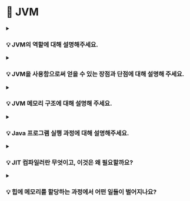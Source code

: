 # 📃 JVM


<details>
<summary><strong><h3> 💡 JVM의 역할에 대해 설명해주세요.</h3></strong></summary>
<div markdown="1">

1. 자바 소스 코드를 컴파일 하면, 자바 바이트 코드가 생성되는데,  
    <strong>JVM</strong>은 <strong>바이트 코드</strong>를 각 운영체제(자바 프로그램을 실행하는 환경)가 이해할 수 있는 <strong>기계어</strong>로 변환한다.  <br>
   => 이는, 운영체제마다 바이트 저장 방식이 다르기 때문이다.

2. <strong>JVM</strong>은 <strong>Garbage Collection</strong>을 통해 자동으로 메모리 관리를 수행한다.
<br><br>

</div>
</details>


<details>
<summary><strong><h3> 💡 JVM을 사용함으로써 얻을 수 있는 장점과 단점에 대해 설명해 주세요.</h3></strong></summary>
<div markdown="1">  

<br>
<strong> ✅ 장점</strong>  

- JVM 위에서 실행되는 JVM 언어(Java, Kotlin, Scala ...)는 운영체제로부터 독립적으로 프로그램을 실행할 수 있다.     
- Garbage Collector가 메모리 관리를 대신 해주기 때문에 자바 프로세스가 한정된 메모리를 효율적으로 사용할 수 있어서 개발자는 개발에만 집중할 수 있다.

<br>
<strong> ✅ 단점</strong>  
<br>  

- Java 프로그램은 JVM이라는 하나의 단계를 더 거치기 때문에, <strong>상대적으로 실행 속도가 느리다.</strong>

    =>  이러한 단점을 보완하기 위해 JIT 컴파일러를 사용해 성능을 향상 시켰지만, C언어의 실행 속도에는 미치지 못한다.  <br>

- Garbage Collector가 메모리 관리를 대신 해주기 때문에 개발자는 메모리가 언제 해제되는지 정확히 알 수 없어 제어하기 힘들다.  
- GC가 동작하는 동안에는 다른 동작을 멈추기 때문에 오버헤드 <strong><u>(Stop The World)</u></strong>가 발생한다.

<br>

</div>
</details>


<details>
<summary><strong><h3> 💡 JVM 메모리 구조에 대해 설명해 주세요.</h3></strong></summary>
<div markdown="1">  
<br>

- ### <strong> 📌 Method 영역 </strong>  
    **바이트 코드**를 처음 메모리 공간에 올릴 때 **초기화되는 대상**을 저장하기 위한 메모리 공간이다.  
    JVM이 동작하고 클래스가 로드될 때 할당되어서, **프로그램이 종료될 때까지** 유지된다.
  
    <br>
    <br>
    <u>모든 스레드가 공유하는 영역</u>으로, 다음과 같은 정보가 저장된다.

    ✅ **Field Info** : 멤버 변수의 이름, 데이터 타입, 접근 제어자 정보  
    ✅ **Method Info**: 메소드의 이름, 반환 타입, 매개 변수, 접근 제어자 정보  
    ✅ **Type Info**: Class인지 Interface인지 여부 저장, Type의 속성/이름, Super Class의 이름

    <code><strong> 즉, 정적 변수와 .class 파일의 정보를 저장한다. </strong></code>
    <br>
    <br>

    <details>
    <summary><strong> [Runtime Constant Pool]</strong></summary>

    - Method 영역 내에 존재하는 별도의 관리 영역  


    - 각 클래스 / 인터페이스마다 별도의 Constant Pool 테이블이 존재하는데, 클래스 / 인터페이스를 생성할 때 참조해야 할 정보들을 <u>상수</u>로 가지고 있는 영역이다.


    - JVM은 Constant Pool을 통해 해당 메소드나 변수의 실제 메모리 상 주소를 찾아 참조한다.  


    - 상수 자료형을 저장하여 참조하고 중복을 막는 역할을 수행한다.
    </details>
    

    <br>

- ### <strong> 📌 Stack 영역 </strong>  
    <u>기본 자료형으로 생성된 지역 변수</u>가 저장되는 영역이다.  
    스택 영역은 각 스레드마다 존재하며, <strong>스레드가 시작될 때 할당된다.</strong>

    <br>
    메소드 호출 시마다 각각의 스택 프레임이 생성되어 `지역 변수`, `매개 변수`, `반환 값` 을 임시로 저장했다가, 메소드의 수행이 끝나면 프레임이 삭제된다.

    

    <br>
    <br>
    

- ### <strong> 📌 Heap 영역 </strong>
  
  JVM이 관리하는 프로그램 상에서 데이터를 저장하기 위해 <strong>런타임 시 동적으로 할당</strong>하여 사용하는 영역으로, 모든 스레드에 공유된다.


  - **new 연산자**로 생성되는 객체가 저장된다.


  - 객체는 Heap 영역에 생성되고, 생성된 객체의 주소를 메소드 영역이나 스택 영역에서 참조한다.


  - Garbage Collection의 대상이 되는 영역이다.

    <br>

- ### <strong> 📌 PC 레지스터 </strong>  
  
     현재 수행중인 JVM 명령어 주소를 저장하는 공간으로, 스레드가 어떤 부분을 무슨 명령으로 실행해야할 지에 대한 기록을 가지고 있다.
     <strong>스레드가 시작될 때</strong> 생성된다.
     <br>
     <br>

</div>
</details>

<details>
<summary><strong><h3>💡 Java 프로그램 실행 과정에 대해 설명해주세요.</h3></strong></summary>
<div markdown="1">
<br>

    1️⃣ 소스 코드를 작성한다.
    2️⃣ 자바 프로그램을 실행하면 JVM은 OS로부터 메모리를 할당 받는다.
    3️⃣ 자바 컴파일러(javac)가 자바 소스 코드를 자바 바이트 코드로 컴파일한다.
    4️⃣ Class Loader는 동적 로딩을 통해 실행에 필요한 파일을 로딩 및 링크 하여 Runtime Data Area에 적재한다. (Loading → Linking→ Initialization)
    5️⃣ Execution Engine은 Class Loader를 통해 Runtime Data Area에 적재된 바이트 코드를 인터프리터와 JIT 컴파일러 두 가지 방식 중 선택하여 기계어로 변환한다.
    (📌 이때, 명령어의 실행은 JVM이 아닌, CPU에서 한다.)
    6️⃣ 5️번 과정에서 Execution Engine에 의해 Garbage Colletor의 작동과 Tread 동기화가 이루어진다.

</div>

<details>
<summary><strong>📌 CPU에서의 명령어 실행</strong></summary>
<div markdown="1">

    1️⃣ 운영체제는 CPU에게 JVM이 실행되는 프로세스의 실행 시간을 할당한다.  
        CPU는 해당 프로세스의 명령어를 실행하기 위해 준비된다.  
    2️⃣ JVM 내부의 Execution Engine은 JVM의 PC 레지스터를 참조하여 현재 실행 중인 명령어의 주소를 가져온다.
    3️⃣ Execution Engine은 해당 주소에서 JVM의 바이트 코드를 가져와 해석한다.
    4️⃣ 해석된 명령어에 따라 Execution Engine은 CPU에게 해당 명령어를 전달하여 실행하도록 요청한다.
        이때, 명령어는 CPU가 이해하고 실행할 수 있는 기계어로 변환되어 전달된다.
    5️⃣ CPU는 전달받은 기계어를 실행하며, 해당 명령어에 따라 연산을 수행하거나 레지스터 값을 업데이트하고, 메모리에 접근하는 등의 동작을 수행한다.
    6️⃣ 명령어 실행이 완료되면, CPU는 다음으로 진행할 명령어를 가져와 실행한다. 
        이때 JVM의 PC 레지스터의 값이 업데이트 되어 다음 명령어의 주소를 가리킨다.
</div>
</details>
</details>


<details>
<summary><strong><h3> 💡 JIT 컴파일러란 무엇이고, 이것은 왜 필요할까요?</h3></strong></summary>
<div markdown="1">

기존 Java는 인터프리터 방식으로 바이트 코드를 한 줄씩 기계어로 번역하여 실행했기 때문에 실행 속도가 느렸다. 

하드웨어가 발전하면서 <strong>실행 속도의 향상</strong>을 이루기 위해 JIT 컴파일러 방식을 도입했다.

### 📌 AOT 컴파일은 무엇일까요?
    AOT(Ahead-of-Time) 컴파일은 프로그램을 실행하기 전에 소스 코드를 기계어로 번환하는 컴파일 방식이다.

- JIT 컴파일 : <strong>런타임</strong>에 바이트 코드를 기계어를 변환한다.  (Java Hotspot VM의 기본 설정)  
- AOT 컴파일 : <strong>빌드 타임</strong>에 모든 바이트 코드를 기계어로 변환한다. (Graal VM의 기본 설정)

<br>

### 📌 C1 컴파일러와 C2 컴파일러는 무엇일까요?
![c1&c2](image-1.png)

<br>

- <h3>C1 컴파일러</h3>
    - 빠른 실행 속도를 위해 바이트 코드를 <strong>가능한 빠르게</strong> 최적화하고 컴파일한다.  <br>
    - 특정 메서드가 C1 컴파일러의 임계치 설정 이상으로 호출되면, 해당 메서드의 코드는 C1 컴파일러를 통해 제한된 수준으로 최적화된다.  <br>
    - Level 1 ~ 3의 코드는 C1 컴파일러에 의해 컴파일 된다. <br>
    - 컴파일된 기계어는 코드 캐시에 저장된다.

- <h3>C2 컴파일러</h3>
    -  C2 컴파일러는 C1 컴파일러보다 <strong>더 높은 수준의 최적화</strong>를 수행한다.    <br>
    - 메서드가 C2 컴파일러의 임계치 설정보다 많이 호출되면, 코드는 C2 컴파일러에 의해 최적화되고 컴파일된다. <br>
    - Level 4의 코드는 C1 컴파일러에 의해 컴파일 된다. <br>
    - 컴파일된 기계어는 코드 캐시에 저장된다.

<br>

### 📌 컴파일 과정에서 컴파일러가 최적화해주는 것들은 무엇이 있을까요?

    ✅ + 연산을 StringBuilder로 변환해주기
    ✅ 반복문 펼쳐주기
    ✅ 탈출 분석
    ✅ 인라이닝
<br>
</div>
</details>


<details>
<summary><strong><h3> 💡 힙에 메모리를 할당하는 과정에서 어떤 일들이 벌어지나요?</h3></strong></summary>
<div markdown="1">

    new 연산자를 통해 객체가 생성되면, Eden 영역에 메모리를 할당하고 할당된 공간에 객체가 저장된다.


새로 생성된 객체는 Eden 영역에 저장되며, 단명 객체는 다른 영역에 들어가지 못하고 eden 에서 수집된다.  
따라서 eden 영역은 가장 관리가 잘 되어야 하는 영역이다.


### 📌 TLAB이란 무엇일까요?

![Alt text](<image (1).png>)

### TLAB(Thread Local Allocation Buffer)
- 각 스레드마다 개별적으로 할당되는 작은 메모리 영역  
- 다중 스레드 환경에서 <strong>메모리 할당과 관련된 경합 상황</strong>을 줄여 성능을 향상시키는 것을 목적으로 한다.
  
<br>

### 📌 TLAB은 어떤 문제를 해결하기 위해 만들어진 것일까요?

    전역 힙에서 메모리 할당 시 경합 상황이 발생하여 성능 저하가 발생할 수 있다.

<br>

🔥 그러나, TLAB를 사용하면 각 스레드가 독립적인 메모리 영역을 가지므로 메모리 할당과 관련된 경합 상황을 줄여 성능을 향상시킬 수 있다.

🔥 JVM은 eden을 여러 TLAB으로 나누어 application thread가 새로운 객체를 할당하는 공간으로 활용하도록 한다

🔥 동시성이 높은 멀티스레드 애플리케이션에서 특히 유용하다.

<br>

</div>
</details>